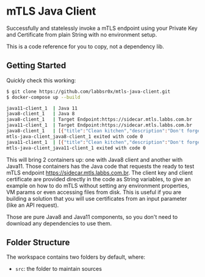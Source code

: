 # mTLS Java Client

Successfully and statelessly invoke a mTLS endpoint using your Private Key and Certificate from plain String with no environment setup.

This is a code reference for you to copy, not a dependency lib.

## Getting Started

Quickly check this working:

```bash
$ git clone https://github.com/labbsr0x/mtls-java-client.git
$ docker-compose up --build

java11-client_1  | Java 11
java8-client_1   | Java 8
java8-client_1   | Target Endpoint:https://sidecar.mtls.labbs.com.br
java11-client_1  | Target Endpoint:https://sidecar.mtls.labbs.com.br
java8-client_1   | [{"title":"Clean kitchen","description":"Don't forget the are under the sink!!"},{"title":"Call Eric","description":"Remind him to do his taxes"},{"title":"Water flowers","description":"Don't forget the ones in the garden!"}]
mtls-java-client_java8-client_1 exited with code 0
java11-client_1  | [{"title":"Clean kitchen","description":"Don't forget the are under the sink!!"},{"title":"Call Eric","description":"Remind him to do his taxes"},{"title":"Water flowers","description":"Don't forget the ones in the garden!"}]
mtls-java-client_java11-client_1 exited with code 0
```

This will bring 2 containers up: one with Java8 client and another with Java11. Those containers has the Java code that requests the ready to test mTLS endpoint https://sidecar.mtls.labbs.com.br. The client key and client certificate are provided directly in the code as String variables, to give an example on how to do mTLS without setting any environment properties, VM params or even accessing files from disk. This is useful if you are building a solution that you will use certificates from an input parameter (like an API request).

Those are pure Java8 and Java11 components, so you don't need to download any dependencies to use them.

## Folder Structure

The workspace contains two folders by default, where:

- `src`: the folder to maintain sources
